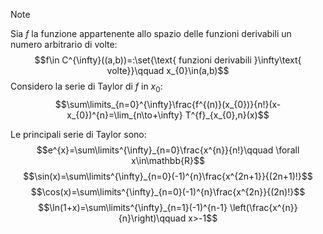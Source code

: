 >[!note]
>Sia $f$ la funzione appartenente allo spazio delle funzioni derivabili un numero arbitrario di volte: $$f\in C^{\infty}((a,b))=:\set{\text{ funzioni derivabili }\infty\text{ volte}}\qquad x_{0}\in(a,b)$$
>Considero la serie di Taylor di $f$ in $x_{0}$: $$\sum\limits_{n=0}^{\infty}\frac{f^{(n)}(x_{0})}{n!}(x-x_{0})^{n}=\lim_{n\to+\infty} T^{f}_{x_{0},n}(x)$$

Le principali serie di Taylor sono:
$$e^{x}=\sum\limits^{\infty}_{n=0}\frac{x^{n}}{n!}\qquad \forall x\in\mathbb{R}$$
$$\sin(x)=\sum\limits^{\infty}_{n=0}(-1)^{n}\frac{x^{2n+1}}{(2n+1)!}$$
$$\cos(x)=\sum\limits^{\infty}_{n=0}(-1)^{n}\frac{x^{2n}}{(2n)!}$$
$$\ln(1+x)=\sum\limits^{\infty}_{n=1}(-1)^{n-1} \left(\frac{x^{n}}{n}\right)\qquad x>-1$$
